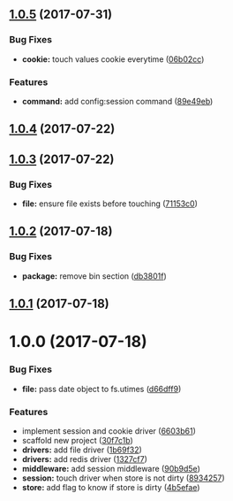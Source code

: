 <a name="1.0.5"></a>
## [1.0.5](https://github.com/adonisjs/adonis-session/compare/v1.0.4...v1.0.5) (2017-07-31)


### Bug Fixes

* **cookie:** touch values cookie everytime ([06b02cc](https://github.com/adonisjs/adonis-session/commit/06b02cc))


### Features

* **command:** add config:session command ([89e49eb](https://github.com/adonisjs/adonis-session/commit/89e49eb))



<a name="1.0.4"></a>
## [1.0.4](https://github.com/adonisjs/adonis-session/compare/v1.0.3...v1.0.4) (2017-07-22)



<a name="1.0.3"></a>
## [1.0.3](https://github.com/adonisjs/adonis-session/compare/v1.0.2...v1.0.3) (2017-07-22)


### Bug Fixes

* **file:** ensure file exists before touching ([71153c0](https://github.com/adonisjs/adonis-session/commit/71153c0))



<a name="1.0.2"></a>
## [1.0.2](https://github.com/adonisjs/adonis-session/compare/v1.0.1...v1.0.2) (2017-07-18)


### Bug Fixes

* **package:** remove bin section ([db3801f](https://github.com/adonisjs/adonis-session/commit/db3801f))



<a name="1.0.1"></a>
## [1.0.1](https://github.com/adonisjs/adonis-session/compare/v1.0.0...v1.0.1) (2017-07-18)



<a name="1.0.0"></a>
# 1.0.0 (2017-07-18)


### Bug Fixes

* **file:** pass date object to fs.utimes ([d66dff9](https://github.com/adonisjs/adonis-session/commit/d66dff9))


### Features

* implement session and cookie driver ([6603b61](https://github.com/adonisjs/adonis-session/commit/6603b61))
* scaffold new project ([30f7c1b](https://github.com/adonisjs/adonis-session/commit/30f7c1b))
* **drivers:** add file driver ([1b69f32](https://github.com/adonisjs/adonis-session/commit/1b69f32))
* **drivers:** add redis driver ([1327cf7](https://github.com/adonisjs/adonis-session/commit/1327cf7))
* **middleware:** add session middleware ([90b9d5e](https://github.com/adonisjs/adonis-session/commit/90b9d5e))
* **session:** touch driver when store is not dirty ([8934257](https://github.com/adonisjs/adonis-session/commit/8934257))
* **store:** add flag to know if store is dirty ([4b5efae](https://github.com/adonisjs/adonis-session/commit/4b5efae))



